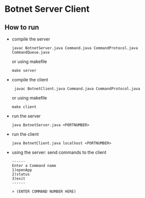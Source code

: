 # Botnet Server Client

## How to run
* compile the server
    ```
    javac BotnetServer.java Command.java CommandProtocol.java CommandQueue.java
    ```
    or using makefile
    ```
    make server
    ```
* compile the client
   ```
    javac BotnetClient.java Command.java CommandProtocol.java
    ```
    or using makefile
    ```
    make client
    ```
* run the server
    ```
    java BotnetServer.java <PORTNUMBER>
    ```
* run the client
    ```
    java BotnetClient.java localhost <PORTNUMBER>
    ```
* using the server: send commands to the client
    ```
    ------
    Enter a Command name 
    1)openApp
    2)status
    3)exit
    ------

    > (ENTER COMMAND NUMBER HERE)
    ```